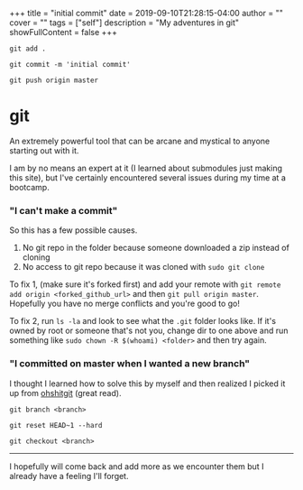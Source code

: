 +++
title = "initial commit"
date = 2019-09-10T21:28:15-04:00
author = ""
cover = ""
tags = ["self"]
description = "My adventures in git"
showFullContent = false
+++

`git add .`

`git commit -m 'initial commit'`

`git push origin master`

# git
An extremely powerful tool that can be arcane and mystical to anyone starting out with it.

I am by no means an expert at it (I learned about submodules just making this site), but I've certainly encountered several issues during my time at a bootcamp.

### "I can't make a commit"
So this has a few possible causes.

1. No git repo in the folder because someone downloaded a zip instead of cloning
2. No access to git repo because it was cloned with `sudo git clone`

To fix 1, (make sure it's forked first) and add your remote with `git remote add origin <forked_github_url>` and then `git pull origin master`. Hopefully you have no merge conflicts and you're good to go!

To fix 2, run `ls -la` and look to see what the `.git` folder looks like. If it's owned by root or someone that's not you, change dir to one above and run something like `sudo chown -R $(whoami) <folder>` and then try again.

### "I committed on master when I wanted a new branch"
I thought I learned how to solve this by myself and then realized I picked it up from [ohshitgit](https://ohshitgit.com/) (great read).

`git branch <branch>`

`git reset HEAD~1 --hard`

`git checkout <branch>`


---


I hopefully will come back and add more as we encounter them but I already have a feeling I'll forget.
